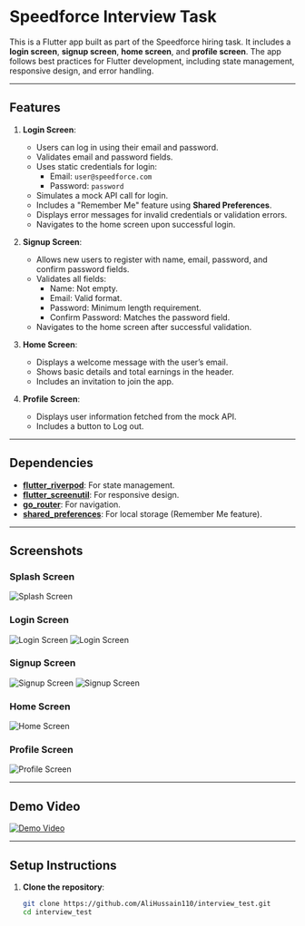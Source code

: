 # Speedforce Interview Task

This is a Flutter app built as part of the Speedforce hiring task. It includes a **login screen**, **signup screen**, **home screen**, and **profile screen**. The app follows best practices for Flutter development, including state management, responsive design, and error handling.

---

## Features

1. **Login Screen**:
   - Users can log in using their email and password.
   - Validates email and password fields.
   - Uses static credentials for login:
     - Email: `user@speedforce.com`
     - Password: `password`
   - Simulates a mock API call for login.
   - Includes a "Remember Me" feature using **Shared Preferences**.
   - Displays error messages for invalid credentials or validation errors.
   - Navigates to the home screen upon successful login.

2. **Signup Screen**:
   - Allows new users to register with name, email, password, and confirm password fields.
   - Validates all fields:
     - Name: Not empty.
     - Email: Valid format.
     - Password: Minimum length requirement.
     - Confirm Password: Matches the password field.
   - Navigates to the home screen after successful validation.

3. **Home Screen**:
   - Displays a welcome message with the user’s email.
   - Shows basic details and total earnings in the header.
   - Includes an invitation to join the app.

4. **Profile Screen**:
   - Displays user information fetched from the mock API.
   - Includes a button to Log out.

---
## Dependencies

- **[flutter_riverpod](https://pub.dev/packages/flutter_riverpod)**: For state management.
- **[flutter_screenutil](https://pub.dev/packages/flutter_screenutil)**: For responsive design.
- **[go_router](https://pub.dev/packages/go_router)**: For navigation.
- **[shared_preferences](https://pub.dev/packages/shared_preferences)**: For local storage (Remember Me feature).


---

## Screenshots

### Splash Screen
![Splash Screen](/preview/1.jpg)

### Login Screen
![Login Screen](/preview/2.png)
![Login Screen](/preview/3.png)

### Signup Screen
![Signup Screen](/preview/10.png)
![Signup Screen](/preview/11.png)

### Home Screen
![Home Screen](/preview/6.png)

### Profile Screen
![Profile Screen](/preview/8.png)

---

## Demo Video

[![Demo Video](/preview/1.jpg)](/preview/video.mp4)

---

## Setup Instructions

1. **Clone the repository**:
   ```bash
   git clone https://github.com/AliHussain110/interview_test.git
   cd interview_test